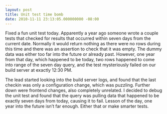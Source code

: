 ```yaml
---
layout: post
title: Unit test time bomb
date: 2010-11-11 23:13:05.000000000 -08:00
---
```

Fixed a fun unit test today. Apparently a year ago someone wrote a couple tests that checked for results that occurred within seven days from the current date. Normally it would return nothing as there were no rows during this time and there was an assertion to check that it was empty. The dummy data was either too far into the future or already past. However, one year from that day, which happened to be today, two rows happened to come into range of the seven day query, and the test mysteriously failed on our build server at exactly 12:30 PM. 

The lead started looking into the build server logs, and found that the last checkin was only a configuration change, which was puzzling. Further down were frontend changes, also completely unrelated. I decided to debug the unit test and found that the query was pulling data that happened to be exactly seven days from today, causing it to fail. Lesson of the day, one year into the future isn’t far enough. Either that or make smarter tests.
